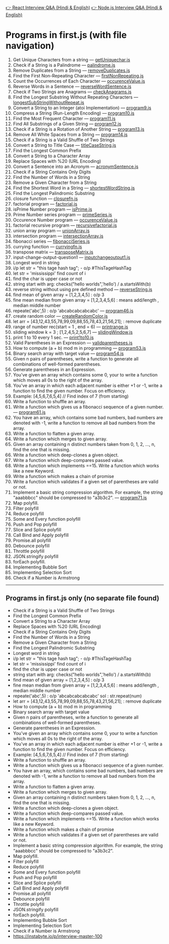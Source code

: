 [👉 React Interview Q&A (Hindi & English)](ReactInterviewQA.md)
[👉 Node.js Interview Q&A (Hindi & English)](NodeInterviewQA.md)

# Programs in first.js (with file navigation)

1. Get Unique Characters from a string — [getUniquechar.js](getUniquechar.js)
2. Check if a String is a Palindrome — [palindrome.js](palindrome.js)
3. Remove Duplicates from a String — [removeDuplicates.js](removeDuplicates.js)
4. Find the First Non-Repeating Character — [firstNonRepeating.js](firstNonRepeating.js)
5. Count the Occurrences of Each Character — [occurenceValue.js](occurenceValue.js)
6. Reverse Words in a Sentence — [reverseWordSentence.js](reverseWordSentence.js)
7. Check if Two Strings are Anagrams — [checkAnagrams.js](checkAnagrams.js)
8. Find the Longest Substring Without Repeating Characters — [longestSubStringWithoutRepeat.js](longestSubStringWithoutRepeat.js)
9. Convert a String to an Integer (atoi Implementation) — [program9.js](program9.js)
10. Compress a String (Run-Length Encoding) — [program10.js](program10.js)
11. Find the Most Frequent Character — [program11.js](program11.js)
12. Find All Substrings of a Given String — [program12.js](program12.js)
13. Check if a String is a Rotation of Another String — [program13.js](program13.js)
14. Remove All White Spaces from a String — [program14.js](program14.js)
15. Check if a String is a Valid Shuffle of Two Strings
16. Convert a String to Title Case — [titleCaseString.js](titleCaseString.js)
17. Find the Longest Common Prefix
18. Convert a String to a Character Array
19. Replace Spaces with %20 (URL Encoding)
20. Convert a Sentence into an Acronym — [acronymSentence.js](acronymSentence.js)
21. Check if a String Contains Only Digits
22. Find the Number of Words in a String
23. Remove a Given Character from a String
24. Find the Shortest Word in a String — [shortestWordString.js](shortestWordString.js)
25. Find the Longest Palindromic Substring
26. closure function — [closurefn.js](closurefn.js)
27. factorial program — [factorial.js](factorial.js)
28. isPrime Number program — [isPrime.js](isPrime.js)
29. Prime Number series program — [primeSeries.js](primeSeries.js)
30. Occurence Number program — [occurenceValue.js](occurenceValue.js)
31. factorial recursive program — [recursivefactorial.js](recursivefactorial.js)
32. union array program — [unionArray.js](unionArray.js)
33. intersection program — [intersectionArray.js](intersectionArray.js)
34. fibonacci series — [fibonacciSeries.js](fibonacciSeries.js)
35. currying function — [curryingfn.js](curryingfn.js)
36. transpose matrix — [transposeMatrix.js](transposeMatrix.js)
37. input-change-output-question1 — [inputchangeoutput1.js](inputchangeoutput1.js)
38. Longest word in string
39. i/p let str = "this tage hash tag"; - o/p #ThisTageHashTag
40. let str = 'mississippi' find count of i
41. find the char is upper case or not
42. string start with arg: checks("hello worlds",'hello') / a.startsWith(b)
43. reverse string without using pre defined method — [reverseString.js](reverseString.js)
44. find mean of given array = [1,2,3,4,5] : o/p 3
45. fine mean median from given array = [1,2,3,4,5,6] : means add/length , median middle number
46. repeate('abc',5) : o/p 'abcabcabcabcabc' — [program46.js](program46.js)
47. create random color — [createRandomColor.js](createRandomColor.js)
48. let arr = [43,12,43,55,78,99,09,88,55,78,43,21,56,21]; :  remove duplicate
49. range of number rec(start = 1 , end = 6) — [printrange.js](printrange.js)
50. sliding window k = 3 ;  [1,2,4,5,2,5,6,7] — [slidingWindow.js](slidingWindow.js)
51. print 1 to 10 every 1 sec. — [print1to10.js](print1to10.js)
52. Valid Parentheses in an Expression — [validparentheses.js](validparentheses.js)
53. How to compute (a + b) mod m in programming — [program53.js](program53.js)
54. Binary search array with target value — [program54.js](program54.js)
55. Given n pairs of parentheses, write a function to generate all combinations of well-formed parentheses.
56. Generate parentheses in an Expression.
57. You’ve given an array which contains some 0, your to write a function which moves all 0s to the right of the array.
58. You’ve an array in which each adjacent number is either +1 or -1, write a function to find the given number. Focus on efficiency.
59. Example: [4,5,6,7,6,5,4] // Find index of 7 (from starting)
60. Write a function to shuffle an array.
61. Write a function which gives us a fibonacci sequence of a given number. — [program61.js](program61.js)
62. You have an array, which contains some bad numbers, bad  numbers are denoted with -1, write a function to remove all bad numbers from the array.
63. Write a function to flatten a given array.
64. Write a function which merges to given array.
65. Given an array containing n distinct numbers taken from 0, 1, 2, ..., n, find the one that is missing.
66. Write a function which deep-clones a given object.
67. Write a function which deep-compares passed value.
68. Write a function which implements ==15. Write a function which works like a new Keyword.
69. Write a function which makes a chain of promise
70. Write a function which validates if a given set of parentheses are valid or not.
71. Implement a basic string compression algorithm. For example, the string "aaabbbcc" should be compressed to "a3b3c2". — [program71.js](program71.js)
72. Map polyfill.
73. Filter polyfill
74. Reduce polyfill
75. Some and Every function polyfill
76. Push and Pop polyfill
77. Slice and Splice polyfill
78. Call Bind and Apply polyfill
79. Promise.all polyfill
80. Debounce polyfill
81. Throttle polyfill
82. JSON.stringify polyfill
83. forEach polyfill.
84. Implementing Bubble Sort
85. Implementing Selection Sort
86. Check if a Number is Armstrong
---

## Programs in first.js only (no separate file found)

- Check if a String is a Valid Shuffle of Two Strings
- Find the Longest Common Prefix
- Convert a String to a Character Array
- Replace Spaces with %20 (URL Encoding)
- Check if a String Contains Only Digits
- Find the Number of Words in a String
- Remove a Given Character from a String
- Find the Longest Palindromic Substring
- Longest word in string
- i/p let str = "this tage hash tag"; - o/p #ThisTageHashTag
- let str = 'mississippi' find count of i
- find the char is upper case or not
- string start with arg: checks("hello worlds",'hello') / a.startsWith(b)
- find mean of given array = [1,2,3,4,5] : o/p 3
- fine mean median from given array = [1,2,3,4,5,6] : means add/length , median middle number
- repeate('abc',5) : o/p 'abcabcabcabcabc' sol : str.repeat(num)
- let arr = [43,12,43,55,78,99,09,88,55,78,43,21,56,21]; :  remove duplicate
- How to compute (a + b) mod m in programming
- Binary search array with target value
- Given n pairs of parentheses, write a function to generate all combinations of well-formed parentheses.
- Generate parentheses in an Expression.
- You’ve given an array which contains some 0, your to write a function which moves all 0s to the right of the array.
- You’ve an array in which each adjacent number is either +1 or -1, write a function to find the given number. Focus on efficiency.
- Example: [4,5,6,7,6,5,4] // Find index of 7 (from starting)
- Write a function to shuffle an array.
- Write a function which gives us a fibonacci sequence of a given number.
- You have an array, which contains some bad numbers, bad  numbers are denoted with -1, write a function to remove all bad numbers from the array.
- Write a function to flatten a given array.
- Write a function which merges to given array.
- Given an array containing n distinct numbers taken from 0, 1, 2, ..., n, find the one that is missing.
- Write a function which deep-clones a given object.
- Write a function which deep-compares passed value.
- Write a function which implements ==15. Write a function which works like a new Keyword.
- Write a function which makes a chain of promise
- Write a function which validates if a given set of parentheses are valid or not.
- Implement a basic string compression algorithm. For example, the string "aaabbbcc" should be compressed to "a3b3c2".
- Map polyfill.
- Filter polyfill
- Reduce polyfill
- Some and Every function polyfill
- Push and Pop polyfill
- Slice and Splice polyfill
- Call Bind and Apply polyfill
- Promise.all polyfill
- Debounce polyfill
- Throttle polyfill
- JSON.stringify polyfill
- forEach polyfill.
- Implementing Bubble Sort
- Implementing Selection Sort
- Check if a Number is Armstrong
- https://instabyte.io/p/interview-master-100
